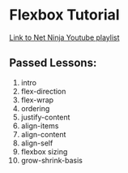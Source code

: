 # Flexbox Tutorial

[Link to Net Ninja Youtube playlist](https://www.youtube.com/playlist?list=PLu8EoSxDXHP7xj_y6NIAhy0wuCd4uVdid)

## Passed Lessons:

1. intro
1. flex-direction
1. flex-wrap
1. ordering
1. justify-content
1. align-items
1. align-content
1. align-self
1. flexbox sizing
1. grow-shrink-basis
